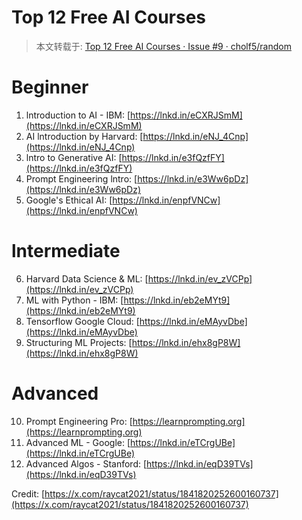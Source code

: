 # Top 12 Free AI Courses

 > 本文转载于: [Top 12 Free AI Courses · Issue #9 · cholf5/random](https://github.com/cholf5/random/issues/9) 

Beginner
========

1.  lntroduction to AI - IBM: [https://lnkd.in/eCXRJSmM](https://lnkd.in/eCXRJSmM)
2.  AI lntroduction by Harvard: [https://lnkd.in/eNJ_4Cnp](https://lnkd.in/eNJ_4Cnp)
3.  lntro to Generative AI: [https://lnkd.in/e3fQzfFY](https://lnkd.in/e3fQzfFY)
4.  Prompt Engineering lntro: [https://lnkd.in/e3Ww6pDz](https://lnkd.in/e3Ww6pDz)
5.  Google's EthicaI AI: [https://lnkd.in/enpfVNCw](https://lnkd.in/enpfVNCw)

lntermediate
============

6.  Harvard Data Science & ML: [https://lnkd.in/ev_zVCPp](https://lnkd.in/ev_zVCPp)
7.  ML with Python - IBM: [https://lnkd.in/eb2eMYt9](https://lnkd.in/eb2eMYt9)
8.  Tensorflow Google Cloud: [https://lnkd.in/eMAyvDbe](https://lnkd.in/eMAyvDbe)
9.  Structuring ML Projects: [https://lnkd.in/ehx8gP8W](https://lnkd.in/ehx8gP8W)

Advanced
========

10.  Prompt Engineering Pro: [https://learnprompting.org](https://learnprompting.org)
11.  Advanced ML - Google: [https://lnkd.in/eTCrgUBe](https://lnkd.in/eTCrgUBe)
12.  Advanced Algos - Stanford: [https://lnkd.in/eqD39TVs](https://lnkd.in/eqD39TVs)

Credit: [https://x.com/raycat2021/status/1841820252600160737](https://x.com/raycat2021/status/1841820252600160737)